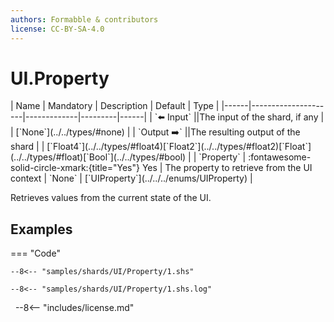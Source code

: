 ```yaml
---
authors: Formabble & contributors
license: CC-BY-SA-4.0
---
```



# UI.Property

<div class="sh-parameters" markdown="1">
| Name | Mandatory | Description | Default | Type |
|------|---------------------|-------------|---------|------|
| `⬅️ Input` ||The input of the shard, if any | | [`None`](../../types/#none) |
| `Output ➡️` ||The resulting output of the shard | | [`Float4`](../../types/#float4)[`Float2`](../../types/#float2)[`Float`](../../types/#float)[`Bool`](../../types/#bool) |
| `Property` | :fontawesome-solid-circle-xmark:{title="Yes"} Yes  | The property to retrieve from the UI context | `None` | [`UIProperty`](../../../enums/UIProperty) |

</div>

Retrieves values from the current state of the UI.

## Examples

=== "Code"

  ```x86asm linenums="1"
  --8<-- "samples/shards/UI/Property/1.shs"
  ```

  ```
  --8<-- "samples/shards/UI/Property/1.shs.log"
  ```
&nbsp;
--8<-- "includes/license.md"

